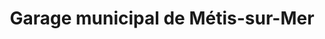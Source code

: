 ---
title: "Garage municipal de Métis-sur-Mer"
url: /metis-sur-mer/garage-municipal-de-metis-sur-mer/
shop: Autowerkstatt
---